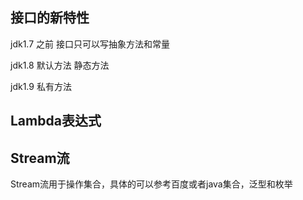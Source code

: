 ## 接口的新特性
 jdk1.7 之前 接口只可以写抽象方法和常量

 jdk1.8 默认方法 静态方法

 jdk1.9 私有方法

 ## Lambda表达式

 ## Stream流
  Stream流用于操作集合，具体的可以参考百度或者java集合，泛型和枚举